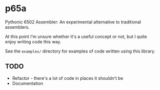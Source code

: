 # p65a
Pythonic 6502 Assembler: An experimental alternative to traditional assemblers.

At this point I'm unsure whether it's a useful concept or not, but I quite enjoy
writing code this way.

See the `examples/` directory for examples of code written using this library.

## TODO

- Refactor - there's a lot of code in places it shouldn't be
- Documentation
